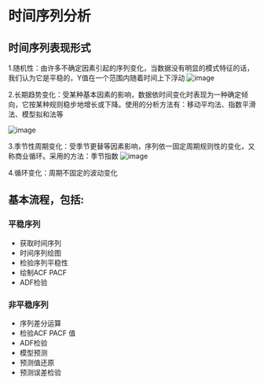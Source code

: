 # 时间序列分析

## 时间序列表现形式
1.随机性：由许多不确定因素引起的序列变化，当数据没有明显的模式特征的话，我们认为它是平稳的，Y值在一个范围内随着时间上下浮动
![image](https://user-images.githubusercontent.com/25822507/154907168-4fc59ce4-3dd9-4790-ad60-39e951139ece.png)

2.长期趋势变化：受某种基本因素的影响，数据依时间变化时表现为一种确定倾向，它按某种规则稳步地增长或下降。使用的分析方法有：移动平均法、指数平滑法、模型拟和法等

![image](https://user-images.githubusercontent.com/25822507/154907328-d2d245b5-8ed6-4ec5-90b3-1db30b471fb5.png)

3.季节性周期变化：受季节更替等因素影响，序列依一固定周期规则性的变化，又称商业循环。采用的方法：季节指数
![image](https://user-images.githubusercontent.com/25822507/154907440-4ba4fc83-f267-4160-bd58-a960fa773d7e.png)

4.循环变化：周期不固定的波动变化


## 基本流程，包括:
### 平稳序列

- 获取时间序列
- 时间序列绘图
- 检验序列平稳性
- 绘制ACF PACF
- ADF检验

### 非平稳序列
- 序列差分运算
- 检验ACF PACF 值
- ADF检验
- 模型预测
- 预测值还原
- 预测误差检验

